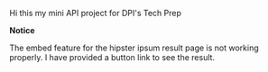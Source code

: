 Hi this my mini API project for DPI's Tech Prep

**Notice**

The embed feature for the hipster ipsum result page is not working properly. I have provided a button link to see the result.


